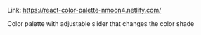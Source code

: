 Link: https://react-color-palette-nmoon4.netlify.com/

Color palette with adjustable slider that changes the color shade
